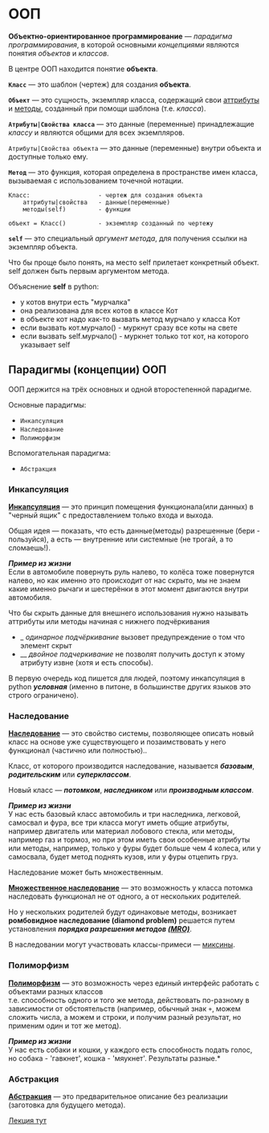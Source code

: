 # ООП
**Объектно-ориентированное программирование** — *парадигма программирования*, в которой
основными *концепциями* являются понятия *объектов* и *классов*. 

В центре ООП находится понятие **объекта**.

__`Класс`__ — это шаблон (чертеж) для создания **объекта**.

__`Объект`__ — это сущность, экземпляр класса, содержащий свои [аттрибуты](../ООП-Атрибуты%20классов%20и%20объектов.md) 
и [методы](../ООП-Методы%20классов.md), созданный при помощи шаблона (т.е. *класса*).

__`Атрибуты|Свойства класса`__ — это данные (переменные) принадлежащие *классу* и являются общими 
для всех экземпляров.

`Атрибуты|Свойства объекта` — это данные (переменные) внутри объекта и доступные только ему.

__`Метод`__ — это функция, которая определена в пространстве имен класса, вызываемая с использованием точечной нотации.

    Класс:                   - чертеж для создания объекта 
        аттрибуты|свойства   - данные(переменные) 
        методы(self)         - функции

    объект = Класс()         - экземпляр созданный по чертежу


__`self`__ — это специальный *аргумент метода*, для получения ссылки на экземпляр объекта. 

Что бы проще было понять, на место self прилетает конкретный объект. self должен быть первым аргументом метода.

Объяснение **self** в python:

- у котов внутри есть "мурчалка"
- она реализована для всех котов в классе Кот
- в объекте кот надо как-то вызвать метод мурчало у класса Кот
- если вызвать кот.мурчало() -  муркнут сразу все коты на свете
- если вызвать self.мурчало() -  муркнет только тот кот, на которого указывает self

## Парадигмы (концепции) ООП

ООП держится на трёх основных и одной второстепенной парадигме.

Основные парадигмы:
- `Инкапсуляция`
- `Наследование`
- `Полиморфизм`

Вспомогательная парадигма:
- `Абстракция`

### Инкапсуляция
[**Инкапсуляция**](ООП-Инкапсуляция.md) — это принцип помещения функционала(или данных) в "черный ящик" 
с предоставлением только входа и выхода.

Общая идея — показать, что есть данные(методы) разрешенные (бери - пользуйся), а есть — внутренние или системные 
(не трогай, а то сломаешь!). 

***Пример из жизни*** <br>
Если в автомобиле повернуть руль налево, то колёса тоже повернутся налево, 
но как именно это происходит от нас скрыто, мы не знаем какие именно рычаги и шестерёнки 
в этот момент двигаются внутри автомобиля.

Что бы скрыть данные для внешнего использования нужно называть аттрибуты или методы начиная 
с нижнего подчёркивания 
- _ *одинарное подчёркивание* вызовет предупреждение о том что элемент скрыт
- __ *двойное подчеркивание* не позволят получить доступ к этому атрибуту извне (хотя и есть способы).

В первую очередь код пишется для людей, поэтому инкапсуляция в python ***условная*** 
(именно в питоне, в большинстве других языков это строго ограничено).

### Наследование

[**Наследование**](ООП-Наследование.md) — это свойство системы, позволяющее описать новый класс на основе уже 
существующего и позаимствовать у него функционал (частично или полностью)..

Класс, от которого производится наследование, называется ***базовым***, ***родительским*** или 
***суперклассом***. 

Новый класс — ***потомком***, ***наследником*** или ***производным классом***.

***Пример из жизни*** <br>
У нас есть базовый класс автомобиль и три наследника, легковой, самосвал и фура, 
все три класса могут иметь общие атрибуты, например двигатель или материал лобового стекла, 
или методы, например газ и тормоз, но при этом иметь свои особенные атрибуты или методы, 
например, только у фуры будет больше чем 4 колеса, или у самосвала, будет метод поднять кузов, 
или у фуры отцепить груз.

Наследование может быть множественным. 

[**Множественное наследование**](../ООП-Множественное%20наследование.md) — это возможность у класса 
потомка наследовать функционал не от одного, 
а от нескольких родителей.

Но у нескольких родителей будут одинаковые методы, возникает **ромбовидное наследование 
(diamond problem)** решается путем установления ***порядка разрешения методов 
[(MRO)](../ООП-Diamond%20problem-MRO.md)***.

В наследовании могут участвовать классы-примеси — [миксины](ООП-Миксины.md).

### Полиморфизм

[**Полиморфизм**](OOP-Polymorphism(Полиморфизм).md) — это возможность через единый интерфейс работать с объектами 
разных классов<br> 
т.е. способность одного и того же метода, действовать по-разному в зависимости от обстоятельств 
(например, обычный знак `+`, можем сложить числа, а можем и строки, 
и получим разный результат, но применим один и тот же метод).

***Пример из жизни*** <br>
У нас есть собаки и кошки, у каждого есть способность подать голос, но собака - 'гавкнет', 
кошка - 'мяукнет'. Результаты разные.*

### Абстракция

[**Абстракция**](OOP-Abstraction(Абстракция).md) — это предварительное описание без реализации 
(заготовка для будущего метода).

[Лекция тут](https://github.com/DerSerhii/PythonCources/blob/master/lesson15.md)